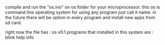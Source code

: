 compile and run the "os.ino" on os folder for your microprocessor.
this os is command line operating system for using any program just call it name.
in the future there will be option in every program and install new apps from sd card.

right now the file has :
os v0.1
programs that installed in this system are :
blink
help
info
